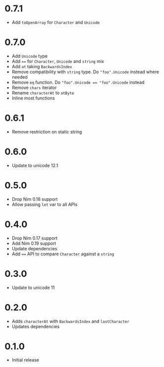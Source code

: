 0.7.1
==================

* Add `toOpenArray` for `Character` and `Unicode`

0.7.0
==================

* Add `Unicode` type
* Add `==` for `Character`, `Unicode` and `string` mix
* Add `at` taking `BackwardsIndex`
* Remove compatibility with `string` type.
  Do `"foo".Unicode` instead where needed
* Remove `eq` function. Do
  `"foo".Unicode == "foo".Unicode` instead
* Remove `chars` iterator
* Rename `characterAt` to `atByte`
* Inline most functions

0.6.1
==================

* Remove restriction on static string

0.6.0
==================

* Update to unicode 12.1

0.5.0
==================

* Drop Nim 0.18 support
* Allow passing `let` var to all APIs

0.4.0
==================

* Drop Nim 0.17 support
* Add Nim 0.19 support
* Update dependencies
* Add `==` API to compare `Character` against a `string`

0.3.0
==================

* Update to unicode 11

0.2.0
==================

* Adds `characterAt` with `BackwardsIndex` and
  `lastCharacter`
* Updates dependencies

0.1.0
==================

* Initial release
